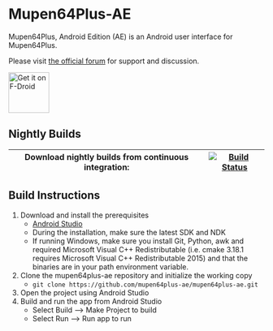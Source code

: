 # Mupen64Plus-AE

Mupen64Plus, Android Edition (AE) is an Android user interface for Mupen64Plus.

Please visit [the official forum](http://www.paulscode.com/forum/index.php) for support and discussion.

[<img src="https://f-droid.org/badge/get-it-on.png"
      alt="Get it on F-Droid"
      height="80">](https://f-droid.org/packages/org.mupen64plusae-mpn.v3.alpha/)


## Nightly Builds

|Download nightly builds from continuous integration: 	| [![Build Status][Build]][Actions] 
|-------------------------------------------------------|----------------------------------------------------------------------------------------------------------------------------------------------------|

[Actions]: https://github.com/mupen64plus-ae/mupen64plus-ae/actions/workflows/build.yml
[Build]: https://github.com/mupen64plus-ae/mupen64plus-ae/actions/workflows/build.yml/badge.svg


## Build Instructions

1. Download and install the prerequisites
   - [Android Studio](https://developer.android.com/studio/index.html)
   - During the installation, make sure the latest SDK and NDK
   - If running Windows, make sure you install Git, Python, awk and required Microsoft Visual C++ Redistributable (i.e. cmake 3.18.1 requires Microsoft Visual C++ Redistributable 2015) and that the binaries are in your path environment variable.
2. Clone the mupen64plus-ae repository and initialize the working copy
   - `git clone https://github.com/mupen64plus-ae/mupen64plus-ae.git`
3. Open the project using Android Studio
4. Build and run the app from Android Studio
   - Select Build --> Make Project to build
   - Select Run --> Run app to run
